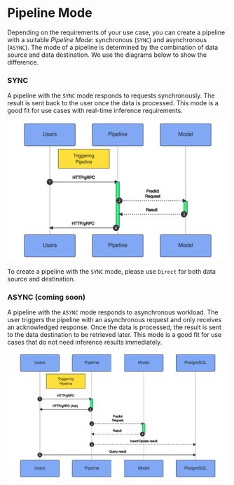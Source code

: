 # Pipeline Mode

Depending on the requirements of your use case, you can create a pipeline with a suitable _Pipeline Mode_: synchronous (`SYNC`) and asynchronous (`ASYNC`).
The mode of a pipeline is determined by the combination of data source and data destination. We use the diagrams below to show the difference.

### SYNC
A pipeline with the `SYNC` mode responds to requests synchronously. The result is sent back to the user once the data is processed. This mode is a good fit for use cases with real-time inference requirements.
<p align="center">
<img src="mermaid/sync.svg" alt="Synchronous pipeline mode" />
</p>

To create a pipeline with the `SYNC` mode, please use `Direct` for both data source and destination.

### ASYNC (coming soon)

A pipeline with the `ASYNC` mode responds to asynchronous workload. The user triggers the pipeline with an asynchronous request and only receives an acknowledged response. Once the data is processed, the result is sent to the data destination to be retrieved later. This mode is a good fit for use cases that do not need inference results immediately.
<p align="center">
<img src="mermaid/async.svg" alt="Asynchronous pipeline mode" />
</p>
